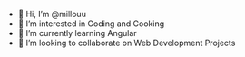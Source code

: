 - 👋 Hi, I’m @millouu
- 👀 I’m interested in Coding and Cooking
- 🌱 I’m currently learning Angular
- 💞️ I’m looking to collaborate on Web Development Projects

<!---
millouu/millouu is a ✨ special ✨ repository because its `README.md` (this file) appears on your GitHub profile.
You can click the Preview link to take a look at your changes.
--->
